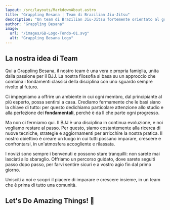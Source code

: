 ```yaml
---
layout: /src/layouts/MarkdownAbout.astro
title: "Grappling Besana | Team di Brazilian Jiu-Jitsu"
description: "Un team di Brazilian Jiu-Jitsu fortemente orientato al grappling"
author: "Grappling Besana"
image:
  url: "/images/GB-Logo-Tondo-01.svg"
  alt: "Grappling Besana Logo"
---
```


## La nostra idea di Team

Qui a Grappling Besana, il nostro team è una vera e propria famiglia, unita dalla passione per il BJJ. La nostra filosofia si basa su un approccio che combina i fondamenti classici della disciplina con uno sguardo sempre rivolto al futuro.

Ci impegniamo a offrire un ambiente in cui ogni membro, dal principiante al più esperto, possa sentirsi a casa. Crediamo fermamente che le basi siano la chiave di tutto: per questo dedichiamo particolare attenzione allo studio e alla perfezione dei **fondamentali**, perché è da lì che parte ogni progresso.

Ma non ci fermiamo qui. Il BJJ è una disciplina in continua evoluzione, e noi vogliamo restare al passo. Per questo, siamo costantemente alla ricerca di nuove tecniche, strategie e aggiornamenti per arricchire la nostra pratica. Il nostro obiettivo è creare un luogo in cui tutti possano imparare, crescere e confrontarsi, in un'atmosfera accogliente e rilassata.

I novizi sono sempre i benvenuti e possono stare tranquilli: non sarete mai lasciati allo sbaraglio. Offriamo un percorso guidato, dove sarete seguiti passo dopo passo, per farvi sentire sicuri e a vostro agio fin dal primo giorno.

Unisciti a noi e scopri il piacere di imparare e crescere insieme, in un team che è prima di tutto una comunità.


## Let's Do Amazing Things! 🚀 